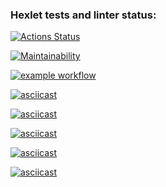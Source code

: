 ### Hexlet tests and linter status:
[![Actions Status](https://github.com/AeolusG/frontend-project-lvl1/workflows/hexlet-check/badge.svg)](https://github.com/AeolusG/frontend-project-lvl1/actions)

[![Maintainability](https://api.codeclimate.com/v1/badges/a99a88d28ad37a79dbf6/maintainability)](https://codeclimate.com/github/codeclimate/codeclimate/maintainability)

[![example workflow](https://github.com/AeolusG/frontend-project-lvl1/actions/workflows/make-lint.yml/badge.svg)](https://github.com/AeolusG/frontend-project-lvl1/actions)

[![asciicast](https://asciinema.org/a/U0NnRqVqjHEY96JFUqWSYdiS7.svg)](https://asciinema.org/a/U0NnRqVqjHEY96JFUqWSYdiS7)

[![asciicast](https://asciinema.org/a/xrHarAQ5hovEH7AlR0OnJROxn.svg)](https://asciinema.org/a/xrHarAQ5hovEH7AlR0OnJROxn)

[![asciicast](https://asciinema.org/a/vVd7iqyHJ8T3sMWdrtYnIEuPu.svg)](https://asciinema.org/a/vVd7iqyHJ8T3sMWdrtYnIEuPu)

[![asciicast](https://asciinema.org/a/BqXKTLw7Dmu4pAdutrIilKpAe.svg)](https://asciinema.org/a/BqXKTLw7Dmu4pAdutrIilKpAe)

[![asciicast](https://asciinema.org/a/FH9wtwCxZ11vovysjNXL0pjSJ.svg)](https://asciinema.org/a/FH9wtwCxZ11vovysjNXL0pjSJ)